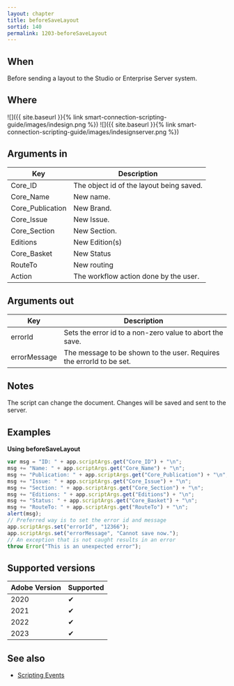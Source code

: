 ```yaml
---
layout: chapter
title: beforeSaveLayout
sortid: 140
permalink: 1203-beforeSaveLayout
---
```


## When

Before sending a layout to the Studio or Enterprise Server system.

## Where

![]({{ site.baseurl }}{% link smart-connection-scripting-guide/images/indesign.png %}) ![]({{ site.baseurl }}{% link smart-connection-scripting-guide/images/indesignserver.png %})

## Arguments in

| Key              | Description                              |
| ---------------- | ---------------------------------------- |
| Core_ID          | The object id of the layout being saved. |
| Core_Name        | New name.                                |
| Core_Publication | New Brand.                               |
| Core_Issue       | New Issue.                               |
| Core_Section     | New Section.                             |
| Editions         | New Edition(s)                           |
| Core_Basket      | New Status                               |
| RouteTo          | New routing                              |
| Action           | The workflow action done by the user.    |

## Arguments out

| Key          | Description                                                          |
| ------------ | -------------------------------------------------------------------- |
| errorId      | Sets the error id to a non-zero value to abort the save.             |
| errorMessage | The message to be shown to the user. Requires the errorId to be set. |

## Notes

The script can change the document. Changes will be saved and sent to the server.

## Examples

**Using beforeSaveLayout**

```javascript
var msg = "ID: " + app.scriptArgs.get("Core_ID") + "\n";
msg += "Name: " + app.scriptArgs.get("Core_Name") + "\n";
msg += "Publication: " + app.scriptArgs.get("Core_Publication") + "\n";
msg += "Issue: " + app.scriptArgs.get("Core_Issue") + "\n";
msg += "Section: " + app.scriptArgs.get("Core_Section") + "\n";
msg += "Editions: " + app.scriptArgs.get("Editions") + "\n";
msg += "Status: " + app.scriptArgs.get("Core_Basket") + "\n";
msg += "RouteTo: " + app.scriptArgs.get("RouteTo") + "\n";
alert(msg);
// Preferred way is to set the error id and message
app.scriptArgs.set("errorId", "12366");
app.scriptArgs.set("errorMessage", "Cannot save now.");
// An exception that is not caught results in an error
throw Error("This is an unexpected error");
```

## Supported versions

| Adobe Version | Supported |
| ------------- | --------- |
| 2020          | ✔         |
| 2021          | ✔         |
| 2022          | ✔         |
| 2023          | ✔         |

## See also

- [Scripting Events](./index.md)
